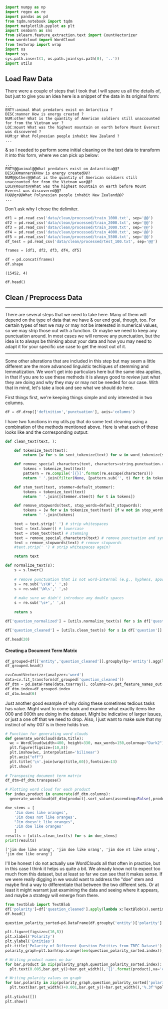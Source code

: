 ```python
import numpy as np
import regex as re
import pandas as pd
from tqdm.notebook import tqdm
import matplotlib.pyplot as plt
import seaborn as sns
from sklearn.feature_extraction.text import CountVectorizer
from wordcloud import WordCloud
from textwrap import wrap
import os
import sys
sys.path.insert(1, os.path.join(sys.path[0], '..'))
import utils
```

## Load Raw Data

There were a couple of steps that I took that I will spare us all the details of, but just to give you an idea here is a snippet of the data in its original form:

    ...
    ENTY:animal What predators exist on Antarctica ?
    DESC:manner How is energy created ?
    NUM:other What is the quantity of American soldiers still unaccounted for from the Vietnam war ?
    LOC:mount What was the highest mountain on earth before Mount Everest was discovered ?
    HUM:gr What Polynesian people inhabit New Zealand ?
    ...

& so I needed to perform some initial cleaning on the text data to transform it into this form, where we can pick up below:

    ...
    ENTY@@animal@@What predators exist on Antarctica@@?
    DESC@@manner@@How is energy created@@?
    NUM@@other@@What is the quantity of American soldiers still unaccounted for from the Vietnam war@@?
    LOC@@mount@@What was the highest mountain on earth before Mount Everest was discovered@@?
    HU@@gr@@What Polynesian people inhabit New Zealand@@?
    ...

Don't ask why I chose the delimiter.


```python
df1 = pd.read_csv('data/clean/processed/train_1000.txt', sep='@@')
df2 = pd.read_csv('data/clean/processed/train_2000.txt', sep='@@')
df3 = pd.read_csv('data/clean/processed/train_3000.txt', sep='@@')
df4 = pd.read_csv('data/clean/processed/train_4000.txt', sep='@@')
df5 = pd.read_csv('data/clean/processed/train_5500.txt', sep='@@')
df_test = pd.read_csv('data/clean/processed/test_100.txt', sep='@@')
```


```python
frames = [df1, df2, df3, df4, df5]

df = pd.concat(frames)
df.shape
```

    (15452, 4)


```python
df.head()
```


## Clean / Preprocess Data

---
There are several steps that we need to take here. Many of them will depend on the type of data that we have & our end goal, though, too. For certain types of text we may or may not be interested in numerical values, so we may strip those out with a function. Or maybe we need to keep any punctuation around. In most cases we will remove any punctuation, but the idea is to always be thinking about your data and how you may need to adapt it for your specific use case to get the most out of it.

---
Some other alterations that are included in this step but may seem a little different are the more advanced linguistic techiques of stemming and lemmatization. We won't get into particulars here but the same idea applies, in that if you are to use these methods it is always good to review just what they are doing and why they may or may not be needed for our case. With that in mind, let's take a look and see what we should do here.

First things first, we're keeping things simple and only interested in two columns.


```python
df = df.drop(['definition','punctuation'], axis='columns')
```

I have two functions in my utils.py that do some text cleaning using a combination of the methods mentioned above. Here is what each of those looks like and the corresponding output:

```python
def clean_text(text, ):

    def tokenize_text(text):
        return [w for s in sent_tokenize(text) for w in word_tokenize(s)]

    def remove_special_characters(text, characters=string.punctuation.replace('-', '')):
        tokens = tokenize_text(text)
        pattern = re.compile('[{}]'.format(re.escape(characters)))
        return ' '.join(filter(None, [pattern.sub('', t) for t in tokens]))

    def stem_text(text, stemmer=default_stemmer):
        tokens = tokenize_text(text)
        return ' '.join([stemmer.stem(t) for t in tokens])

    def remove_stopwords(text, stop_words=default_stopwords):
        tokens = [w for w in tokenize_text(text) if w not in stop_words]
        return ' '.join(tokens)

    text = text.strip(' ') # strip whitespaces
    text = text.lower() # lowercase
    text = stem_text(text) # stemming
    text = remove_special_characters(text) # remove punctuation and symbols
    text = remove_stopwords(text) # remove stopwords
    #text.strip(' ') # strip whitespaces again?

    return text
```

```python
def normalize_text(s):
    s = s.lower()
    
    # remove punctuation that is not word-internal (e.g., hyphens, apostrophes)
    s = re.sub('\s\W',' ',s)
    s = re.sub('\W\s',' ',s)
    
    # make sure we didn't introduce any double spaces
    s = re.sub('\s+',' ',s)
    
    return s
```


```python
df['question_normalized'] = [utils.normalize_text(s) for s in df['question']]
```


```python
df['question_cleaned'] = [utils.clean_text(s) for s in df['question']]
```


```python
df.head(20)
```

#### Creating a Document Term Matrix


```python
df_grouped=df[['entity','question_cleaned']].groupby(by='entity').agg(lambda x:' '.join(x))
df_grouped.head()
```


```python
cv=CountVectorizer(analyzer='word')
data=cv.fit_transform(df_grouped['question_cleaned'])
df_dtm = pd.DataFrame(data.toarray(), columns=cv.get_feature_names_out())
df_dtm.index=df_grouped.index
df_dtm.head(6)
```


Just another good example of why doing these sometimes tedious tasks has value. Might want to come back and examine what exactly items like 000 and 000th are doing in the dataset. Might be indicative of larger issues, or just a one off that we need to drop. Also, I just want to make sure that my instinct of why 007 is in there holds true.


```python
# Function for generating word clouds
def generate_wordcloud(data,title):
  wc = WordCloud(width=400, height=330, max_words=150,colormap="Dark2").generate_from_frequencies(data)
  plt.figure(figsize=(10,8))
  plt.imshow(wc, interpolation='bilinear')
  plt.axis("off")
  plt.title('\n'.join(wrap(title,60)),fontsize=13)
  plt.show()
  
# Transposing document term matrix
df_dtm=df_dtm.transpose()

# Plotting word cloud for each product
for index,product in enumerate(df_dtm.columns):
  generate_wordcloud(df_dtm[product].sort_values(ascending=False),product)
```


```python
doe_stems = [
    'Jim does like oranges',
    'Jim does not like oranges',
    "Jim doesn't like oranges", 
    'Jim doe like oranges'
    ]
results = [utils.clean_text(s) for s in doe_stems]
print(results)
```

    ['jim doe like orang', 'jim doe like orang', 'jim doe nt like orang', 'jim doe like orang']


I'll be honest I do not actually use WordClouds all that often in practice, but in this case I think it helps us quite a bit. We already know not to expect too much from this dataset, but at least so far we can see that it makes sense. If we were really digging in we would want to address the "doe" stem and maybe find a way to differentiate that between the two different sets. Or at least it might warrant just examining the data and seeing where it appears, and maybe a strategy will emerge from there.


```python
from textblob import TextBlob
df['polarity']=df['question_cleaned'].apply(lambda x:TextBlob(x).sentiment.polarity)
df.head()
```


```python
question_polarity_sorted=pd.DataFrame(df.groupby('entity')['polarity'].mean().sort_values(ascending=True))

plt.figure(figsize=(16,8))
plt.xlabel('Polarity')
plt.ylabel('Entities')
plt.title('Polarity of Different Question Entities from TREC Dataset')
polarity_graph=plt.barh(np.arange(len(question_polarity_sorted.index)),question_polarity_sorted['polarity'],color='orange',)

# Writing product names on bar
for bar,product in zip(polarity_graph,question_polarity_sorted.index):
  plt.text(0.005,bar.get_y()+bar.get_width(),'{}'.format(product),va='center',fontsize=11,color='black')

# Writing polarity values on graph
for bar,polarity in zip(polarity_graph,question_polarity_sorted['polarity']):
  plt.text(bar.get_width()+0.001,bar.get_y()+bar.get_width(),'%.3f'%polarity,va='center',fontsize=11,color='black')
  
plt.yticks([])
plt.show()
```




